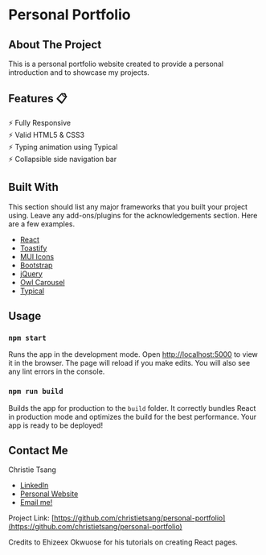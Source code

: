 # Personal Portfolio
<!-- ABOUT THE PROJECT -->
## About The Project

This is a personal portfolio website created to provide a personal introduction and to showcase my projects.

## Features 📋
⚡️ Fully Responsive\
⚡️ Valid HTML5 & CSS3\
⚡️ Typing animation using Typical\
⚡️ Collapsible side navigation bar


## Built With
This section should list any major frameworks that you built your project using. Leave any add-ons/plugins for the acknowledgements section. Here are a few examples.
* [React](https://reactjs.org/)
* [Toastify](https://aleab.github.io/toastify/)
* [MUI Icons](https://mui.com/components/material-icons/)
* [Bootstrap](https://getbootstrap.com)
* [jQuery](https://jquery.com)
* [Owl Carousel](https://owlcarousel2.github.io/OwlCarousel2/)
* [Typical](https://awesomeopensource.com/project/catalinmiron/react-typical)


<!-- USAGE EXAMPLES -->
## Usage

### `npm start`

Runs the app in the development mode. Open [http://localhost:5000](http://localhost:5000) to view it in the browser.  The page will reload if you make edits. You will also see any lint errors in the console.


### `npm run build`

Builds the app for production to the `build` folder. It correctly bundles React in production mode and optimizes the build for the best performance.
Your app is ready to be deployed!


<!-- CONTACT -->
## Contact Me

Christie Tsang 
- [LinkedIn](https://www.linkedin.com/in/christietsang/)
- [Personal Website](https://christietsang.ca/)
- [Email me!](ctsang195@gmail.com)

Project Link: [https://github.com/christietsang/personal-portfolio](https://github.com/christietsang/personal-portfolio)


Credits to Ehizeex Okwuose for his tutorials on creating React pages.


